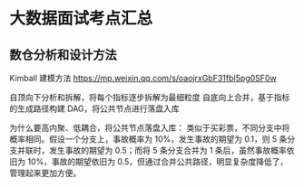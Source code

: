 # 大数据面试考点汇总


## 数仓分析和设计方法

Kimball 建模方法
https://mp.weixin.qq.com/s/oaojrxGbF31fbI5pg0SF0w

自顶向下分析和拆解，将每个指标逐步拆解为最细粒度
自底向上合并，基于指标的生成路径构建 DAG，将公共节点进行落盘入库


为什么要高内聚、低耦合，将公共节点落盘入库：
类似于买彩票，不同分支中将概率相同。假设一个分支上，事故概率为 10%，发生事故的期望为 0.1，则 5 条分支并联时，发生事故的期望为 0.5；而将 5 条分支合并为 1 条后，虽然事故概率依旧为 10%，事故的期望依旧为 0.5，但通过合并公共路径，明显复杂度降低了，管理起来更加方便。

